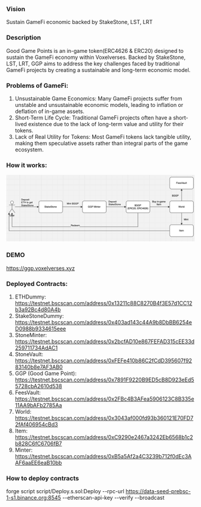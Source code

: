 ### Vision
Sustain GameFi economic backed by StakeStone, LST, LRT 

### Description
Good Game Points is an in-game token(ERC4626 & ERC20) designed to sustain the GameFi economy within Voxelverses. Backed by StakeStone, LST, LRT, GGP aims to address the key challenges faced by traditional GameFi projects by creating a sustainable and long-term economic model.

### Problems of GameFi:
1. Unsustainable Game Economics: Many GameFi projects suffer from unstable and unsustainable economic models, leading to inflation or deflation of in-game assets.
2. Short-Term Life Cycle: Traditional GameFi projects often have a short-lived existence due to the lack of long-term value and utility for their tokens.
3. Lack of Real Utility for Tokens: Most GameFi tokens lack tangible utility, making them speculative assets rather than integral parts of the game ecosystem.

### How it works:
![How it works](/GGP_howitworks.png "How it works")

### DEMO
https://ggp.voxelverses.xyz

### Deployed Contracts:
1. ETHDummy: https://testnet.bscscan.com/address/0x13211c88C8270B4f3E57d1CC12b3a92Bc4d80A4b
2. StakeStoneDummy: https://testnet.bscscan.com/address/0x403ad143c44A9b8DbBB6254eD0988b9334615eee
3. StoneMinter: https://testnet.bscscan.com/address/0x2bcfAD10e867FEFAD315cEE33d259711734AdAC1
4. StoneVault: https://testnet.bscscan.com/address/0xFEFe410b86C2fCdD395607f9283140b8e7AF3AB0
5. GGP (Good Game Point): https://testnet.bscscan.com/address/0x7891F9220B9ED5cB8D923eEd55728cbA2610d538
6. FeesVault: https://testnet.bscscan.com/address/0x2FBc4B3AFea5906123C8B335e11AA9bAFb2785Aa
7. World: https://testnet.bscscan.com/address/0x3043af000fd93b360121E70FD72fAf406954cBd3
8. Item: https://testnet.bscscan.com/address/0xC9290e2467a3242Eb6568b1c2b828C6fC6706fB7
9. Minter: https://testnet.bscscan.com/address/0xB5a5Af2a4C3239b712f0dEc3AAF6aaEE6eaB10bb

### How to deploy contracts
forge script script/Deploy.s.sol:Deploy --rpc-url https://data-seed-prebsc-1-s1.binance.org:8545 --etherscan-api-key <APIKEY> --verify --broadcast

